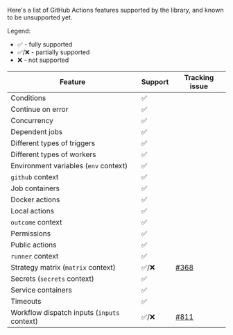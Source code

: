 Here's a list of GitHub Actions features supported by the library, and known to be unsupported yet.

Legend:

* ✅ - fully supported
* ✅/❌ - partially supported
* ❌ - not supported

| Feature                                     | Support | Tracking issue                                                           |
|---------------------------------------------|---------|--------------------------------------------------------------------------|
| Conditions                                  | ✅       |                                                                          |
| Continue on error                           | ✅       |                                                                          |
| Concurrency                                 | ✅       |                                                                          |
| Dependent jobs                              | ✅       |                                                                          |
| Different types of triggers                 | ✅       |                                                                          |
| Different types of workers                  | ✅       |                                                                          |
| Environment variables (`env` context)       | ✅       |                                                                          |
| `github` context                            | ✅       |                                                                          |
| Job containers                              | ✅       |                                                                          |
| Docker actions                              | ✅       |                                                                          |
| Local actions                               | ✅       |                                                                          |
| `outcome` context                           | ✅       |                                                                          |
| Permissions                                 | ✅       |                                                                          |
| Public actions                              | ✅       |                                                                          |
| `runner` context                            | ✅       |                                                                          |
| Strategy matrix (`matrix` context)          | ✅/❌     | [#368](https://github.com/typesafegithub/github-workflows-kt/issues/368) |
| Secrets (`secrets` context)                 | ✅       |                                                                          |
| Service containers                          | ✅       |                                                                          |
| Timeouts                                    | ✅       |                                                                          |
| Workflow dispatch inputs (`inputs` context) | ✅/❌     | [#811](https://github.com/typesafegithub/github-workflows-kt/issues/811) |
